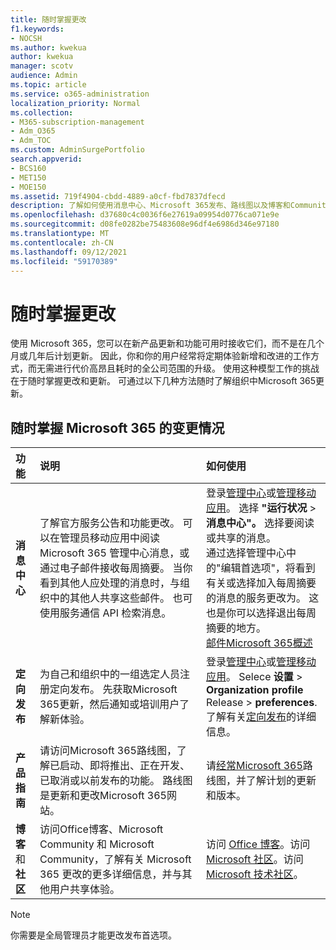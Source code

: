 ```yaml
---
title: 随时掌握更改
f1.keywords:
- NOCSH
ms.author: kwekua
author: kwekua
manager: scotv
audience: Admin
ms.topic: article
ms.service: o365-administration
localization_priority: Normal
ms.collection:
- M365-subscription-management
- Adm_O365
- Adm_TOC
ms.custom: AdminSurgePortfolio
search.appverid:
- BCS160
- MET150
- MOE150
ms.assetid: 719f4904-cbdd-4889-a0cf-fbd7837dfecd
description: 了解如何使用消息中心、Microsoft 365发布、路线图以及博客和Community。
ms.openlocfilehash: d37680c4c0036f6e27619a09954d0776ca071e9e
ms.sourcegitcommit: d08fe0282be75483608e96df4e6986d346e97180
ms.translationtype: MT
ms.contentlocale: zh-CN
ms.lasthandoff: 09/12/2021
ms.locfileid: "59170389"
---
```

# <a name="stay-on-top-of-changes"></a>随时掌握更改

使用 Microsoft 365，您可以在新产品更新和功能可用时接收它们，而不是在几个月或几年后计划更新。 因此，你和你的用户经常将定期体验新增和改进的工作方式，而无需进行代价高昂且耗时的全公司范围的升级。 使用这种模型工作的挑战在于随时掌握更改和更新。 可通过以下几种方法随时了解组织中Microsoft 365更新。

## <a name="stay-on-top-of-microsoft-365-changes"></a>随时掌握 Microsoft 365 的变更情况

|功能|说明|如何使用 |
|:-----|:-----|:-----|
|**消息中心** <br/> |了解官方服务公告和功能更改。 可以在管理员移动应用中阅读Microsoft 365 管理中心消息，或通过电子邮件接收每周摘要。 当你看到其他人应处理的消息时，与组织中的其他人共享这些邮件。 也可使用服务通信 API 检索消息。  <br/> |登录[管理中心](../admin-overview/about-the-admin-center.md)或[管理移动应用](../admin-overview/admin-mobile-app.md)。 选择 **"运行状况** \> **消息中心"。** 选择要阅读或共享的消息。  <br/> 通过选择管理中心中的"编辑首选项"，将看到有关或选择加入每周摘要的消息的服务更改为。 这也是你可以选择退出每周摘要的地方。  <br/> [邮件Microsoft 365概述](message-center.md) <br/> |
|**定向发布** <br/> |为自己和组织中的一组选定人员注册定向发布。 先获取Microsoft 365更新，然后通知或培训用户了解新体验。  <br/> |登录[管理中心](../admin-overview/about-the-admin-center.md)或[管理移动应用](../admin-overview/admin-mobile-app.md)。 Selece **设置** \> **Organization profile** Release \> **preferences**. 了解有关[定向发布](release-options-in-office-365.md)的详细信息。  <br/> |
|**产品指南** <br/> |请访问Microsoft 365路线图，了解已启动、即将推出、正在开发、已取消或以前发布的功能。 路线图是更新和更改Microsoft 365网站。  <br/> |请[经常Microsoft 365](https://www.microsoft.com/microsoft-365/roadmap)路线图，并了解计划的更新和版本。  <br/> |
|**博客** 和 **社区** <br/> |访问Office博客、Microsoft Community 和 Microsoft Community，了解有关 Microsoft 365 更改的更多详细信息，并与其他用户共享体验。  <br/> |访问 [Office 博客](https://www.microsoft.com/en-us/microsoft-365/blog/)。访问 [Microsoft 社区](https://answers.microsoft.com)。访问 [Microsoft 技术社区](https://techcommunity.microsoft.com)。  <br/> |

> [!NOTE]
> 你需要是全局管理员才能更改发布首选项。
